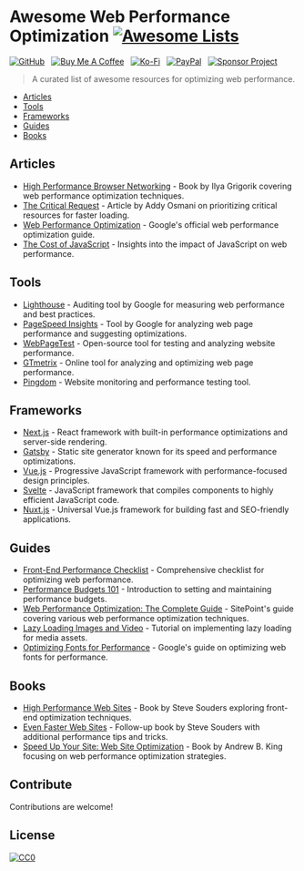 # Awesome Web Performance Optimization [![Awesome Lists](https://srv-cdn.himpfen.io/badges/awesome-lists/awesomelists-flat.svg)](https://github.com/brandonhimpfen/awesome)

[![GitHub](https://srv-cdn.himpfen.io/badges/github/github-flat.svg)](https://github.com/sponsors/brandonhimpfen/) &nbsp; [![Buy Me A Coffee](https://srv-cdn.himpfen.io/badges/buymeacoffee/buymeacoffee-flat.svg)](https://www.buymeacoffee.com/brandonhimpfen) &nbsp; [![Ko-Fi](https://srv-cdn.himpfen.io/badges/kofi/kofi-flat.svg)](https://ko-fi.com/brandonhimpfen) &nbsp; [![PayPal](https://srv-cdn.himpfen.io/badges/paypal/paypal-flat.svg)](https://paypal.me/brandonhimpfen) &nbsp; [![Sponsor Project](https://srv-cdn.himpfen.io/badges/sponsor-project/sponsor-project-flat.svg)](https://brandon.tiny.us/donate)

> A curated list of awesome resources for optimizing web performance.

- [Articles](#articles)
- [Tools](#tools)
- [Frameworks](#frameworks)
- [Guides](#guides)
- [Books](#books)

## Articles

- [High Performance Browser Networking](https://hpbn.co/) - Book by Ilya Grigorik covering web performance optimization techniques.
- [The Critical Request](https://css-tricks.com/the-critical-request/) - Article by Addy Osmani on prioritizing critical resources for faster loading.
- [Web Performance Optimization](https://developers.google.com/web/fundamentals/performance/) - Google's official web performance optimization guide.
- [The Cost of JavaScript](https://v8.dev/blog/cost-of-javascript-2019) - Insights into the impact of JavaScript on web performance.

## Tools

- [Lighthouse](https://developers.google.com/web/tools/lighthouse) - Auditing tool by Google for measuring web performance and best practices.
- [PageSpeed Insights](https://developers.google.com/speed/pagespeed/insights/) - Tool by Google for analyzing web page performance and suggesting optimizations.
- [WebPageTest](https://www.webpagetest.org/) - Open-source tool for testing and analyzing website performance.
- [GTmetrix](https://gtmetrix.com/) - Online tool for analyzing and optimizing web page performance.
- [Pingdom](https://www.pingdom.com/) - Website monitoring and performance testing tool.

## Frameworks

- [Next.js](https://nextjs.org/) - React framework with built-in performance optimizations and server-side rendering.
- [Gatsby](https://www.gatsbyjs.com/) - Static site generator known for its speed and performance optimizations.
- [Vue.js](https://vuejs.org/) - Progressive JavaScript framework with performance-focused design principles.
- [Svelte](https://svelte.dev/) - JavaScript framework that compiles components to highly efficient JavaScript code.
- [Nuxt.js](https://nuxtjs.org/) - Universal Vue.js framework for building fast and SEO-friendly applications.

## Guides

- [Front-End Performance Checklist](https://www.smashingmagazine.com/2018/01/front-end-performance-checklist-2018-pdf-pages/) - Comprehensive checklist for optimizing web performance.
- [Performance Budgets 101](https://24ways.org/2016/performance-budgets-101/) - Introduction to setting and maintaining performance budgets.
- [Web Performance Optimization: The Complete Guide](https://www.sitepoint.com/premium/books/web-performance-optimization) - SitePoint's guide covering various web performance optimization techniques.
- [Lazy Loading Images and Video](https://css-tricks.com/lazy-load-images-and-video/) - Tutorial on implementing lazy loading for media assets.
- [Optimizing Fonts for Performance](https://developers.google.com/web/fundamentals/performance/optimizing-content-efficiency/webfont-optimization) - Google's guide on optimizing web fonts for performance.

## Books

- [High Performance Web Sites](https://www.oreilly.com/library/view/high-performance-web/9780596529307/) - Book by Steve Souders exploring front-end optimization techniques.
- [Even Faster Web Sites](https://www.oreilly.com/library/view/even-faster-web/9780596803772/) - Follow-up book by Steve Souders with additional performance tips and tricks.
- [Speed Up Your Site: Web Site Optimization](https://www.amazon.com/Speed-Up-Your-Site-Optimization/dp/0735713243) - Book by Andrew B. King focusing on web performance optimization strategies.

## Contribute

Contributions are welcome!

## License

[![CC0](https://mirrors.creativecommons.org/presskit/buttons/88x31/svg/by-sa.svg)](http://creativecommons.org/licenses/by-sa/4.0/)
